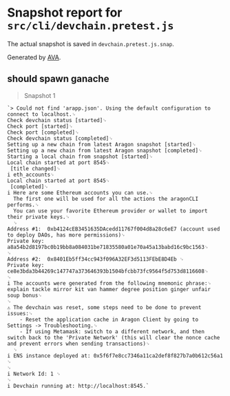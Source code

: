 # Snapshot report for `src/cli/devchain.pretest.js`

The actual snapshot is saved in `devchain.pretest.js.snap`.

Generated by [AVA](https://ava.li).

## should spawn ganache

> Snapshot 1

    `> Could not find 'arapp.json'. Using the default configuration to connect to localhost.␊
    Check devchain status [started]␊
    Check port [started]␊
    Check port [completed]␊
    Check devchain status [completed]␊
    Setting up a new chain from latest Aragon snapshot [started]␊
    Setting up a new chain from latest Aragon snapshot [completed]␊
    Starting a local chain from snapshot [started]␊
    Local chain started at port 8545␊
     [title changed]␊
    i eth_accounts␊
    Local chain started at port 8545␊
     [completed]␊
    i Here are some Ethereum accounts you can use.␊
      The first one will be used for all the actions the aragonCLI performs.␊
      You can use your favorite Ethereum provider or wallet to import their private keys.␊
      ␊
    Address #1:  0xb4124cEB3451635DAcedd11767f004d8a28c6eE7 (account used to deploy DAOs, has more permissions)␊
    Private key: a8a54b2d8197bc0b19bb8a084031be71835580a01e70a45a13babd16c9bc1563␊
    ␊
    Address #2:  0x8401Eb5ff34cc943f096A32EF3d5113FEbE8D4Eb ␊
    Private key: ce8e3bda3b44269c147747a373646393b1504bfcbb73fc9564f5d753d8116608␊
    ␊
    i The accounts were generated from the following mnemonic phrase:␊
    explain tackle mirror kit van hammer degree position ginger unfair soup bonus␊
    ␊
    ⚠ The devchain was reset, some steps need to be done to prevent issues:␊
        - Reset the application cache in Aragon Client by going to Settings -> Troubleshooting.␊
        - If using Metamask: switch to a different network, and then switch back to the 'Private Network' (this will clear the nonce cache and prevent errors when sending transactions)␊
      ␊
    i ENS instance deployed at: 0x5f6f7e8cc7346a11ca2def8f827b7a0b612c56a1 ␊
    ␊
    i Network Id: 1 ␊
    ␊
    i Devchain running at: http://localhost:8545.`

